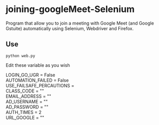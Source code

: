 # joining-googleMeet-Selenium

Program that allow you to join a meeting with Google Meet (and Google Gstuite) automatically using Selenium, Webdriver and Firefox.

## Use

    
    python web.py

Edit these variable as you wish   

LOGIN_GO_UGR = False   
AUTOMATION_FAILED = False   
USE_FAILSAFE_PERCAUTIONS =    
CLASS_CODE = ""    
EMAIL_ADDRESS = ""   
AD_USERNAME = ""   
AD_PASSWORD = ""  
AUTH_TIMES = 2  
URL_GOOGLE = ""  
